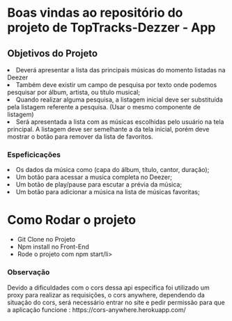 

# Boas vindas ao repositório do projeto de TopTracks-Dezzer - App

<h2> Objetivos do Projeto</h2>
<li>Deverá apresentar a lista das principais músicas do momento listadas na Deezer</li>
<li>Também deve existir um campo de pesquisa por texto onde podemos pesquisar por álbum, artista, ou título musical;</li>
<li>Quando realizar alguma pesquisa, a listagem inicial deve ser substituída pela listagem referente a pesquisa. (Usar o mesmo componente de listagem)</li>
<li> Será apresentada a lista com as músicas escolhidas pelo usuário na tela principal. A listagem deve ser semelhante a da tela inicial, porém deve mostrar o botão para remover da lista de favoritos.</li>

<h3> Espeficicações</h3>
<li>Os dados da música como (capa do álbum, título, cantor, duração);</li>
<li>Um botão para acessar a musica completa no Deezer;</li>
<li>Um botão de play/pause para escutar a prévia da música;</li>
<li>Um botão para adicionar a música na lista de músicas favoritas;</li>

<h1> Como Rodar o projeto</h1>
<ul>
  <li> Git Clone no Projeto</li>
  <li> Npm install no Front-End</li>
  <li> Rode o projeto com npm start/li>
 </ul>
 
 <h3> Observação</h3>
 <p> Devido a dificuldades com o cors dessa api especifica foi utilizado um proxy para realizar as requisições, o cors anywhere, dependendo da situação do cors, será necessário entrar no site e pedir permissão para que a aplicação funcione : https://cors-anywhere.herokuapp.com/</p>

